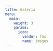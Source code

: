 ```yaml
---
title: Galéria
menu:
  main:
    weight: 3
    params:
      icon:
        vendor: fas
        name: images
---
```

